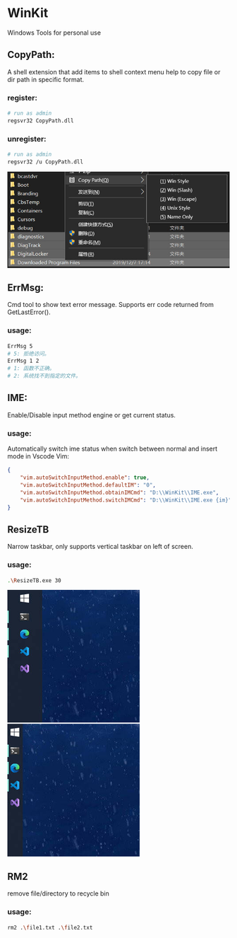 # WinKit
Windows Tools for personal use

## CopyPath:
A shell extension that add items to shell context menu help to copy file or dir path in specific format.
### register:
```bash
# run as admin
regsvr32 CopyPath.dll
```
### unregister:
```bash
# run as admin
regsvr32 /u CopyPath.dll
```
![](./pic/copypath_snap1.jpg)

## ErrMsg:
Cmd tool to show text error message. Supports err code returned from GetLastError().
### usage:
```bash
ErrMsg 5
# 5: 拒绝访问。
ErrMsg 1 2
# 1: 函数不正确。
# 2: 系统找不到指定的文件。
```

## IME:
Enable/Disable input method engine or get current status.  
### usage:
Automatically switch ime status when switch between normal and insert mode in Vscode Vim:
```json
{
    "vim.autoSwitchInputMethod.enable": true,
    "vim.autoSwitchInputMethod.defaultIM": "0",
    "vim.autoSwitchInputMethod.obtainIMCmd": "D:\\WinKit\\IME.exe",
    "vim.autoSwitchInputMethod.switchIMCmd": "D:\\WinKit\\IME.exe {im}",
}
```

## ResizeTB
Narrow taskbar, only supports vertical taskbar on left of screen.
### usage:
```bash
.\ResizeTB.exe 30
```
![](pic/resizetb_snap1.jpg)![](pic/resizetb_snap2.jpg)

## RM2
remove file/directory to recycle bin
### usage:
```bash
rm2 .\file1.txt .\file2.txt
```